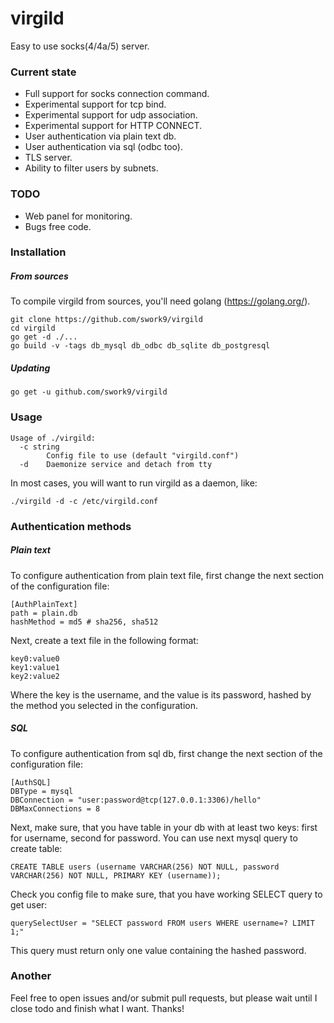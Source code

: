 # virgild
Easy to use socks(4/4a/5) server.

### Current state
   - Full support for socks connection command.
   - Experimental support for tcp bind.
   - Experimental support for udp association.
   - Experimental support for HTTP CONNECT.
   - User authentication via plain text db.
   - User authentication via sql (odbc too).
   - TLS server.
   - Ability to filter users by subnets.

### TODO
   - Web panel for monitoring.
   - Bugs free code.

### Installation

##### From sources
To compile virgild from sources, you'll need golang (https://golang.org/).
```
git clone https://github.com/swork9/virgild
cd virgild
go get -d ./...
go build -v -tags db_mysql db_odbc db_sqlite db_postgresql
```

##### Updating
```
go get -u github.com/swork9/virgild
```

### Usage

```
Usage of ./virgild:
  -c string
        Config file to use (default "virgild.conf")
  -d    Daemonize service and detach from tty
```

In most cases, you will want to run virgild as a daemon, like:

```
./virgild -d -c /etc/virgild.conf
```

### Authentication methods

##### Plain text

To configure authentication from plain text file, first change the next section of the configuration file:
```
[AuthPlainText]
path = plain.db
hashMethod = md5 # sha256, sha512
```

Next, create a text file in the following format:
```
key0:value0
key1:value1
key2:value2
```

Where the key is the username, and the value is its password, hashed by the method you selected in the configuration.

##### SQL
To configure authentication from sql db, first change the next section of the configuration file:
```
[AuthSQL]
DBType = mysql
DBConnection = "user:password@tcp(127.0.0.1:3306)/hello"
DBMaxConnections = 8
```

Next, make sure, that you have table in your db with at least two keys: first for username, second for password.
You can use next mysql query to create table:
```
CREATE TABLE users (username VARCHAR(256) NOT NULL, password VARCHAR(256) NOT NULL, PRIMARY KEY (username));
```

Check you config file to make sure, that you have working SELECT query to get user:
```
querySelectUser = "SELECT password FROM users WHERE username=? LIMIT 1;"
```
This query must return only one value containing the hashed password.

### Another
Feel free to open issues and/or submit pull requests, but please wait until I close todo and finish what I want.
Thanks!
